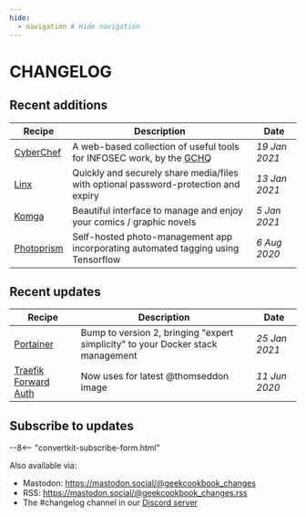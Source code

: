 ```yaml
---
hide:
  - navigation # Hide navigation
---
```

# CHANGELOG

## Recent additions

Recipe                             | Description                                                                         | Date
-----------------------------------|-------------------------------------------------------------------------------------|--------------
[CyberChef](/recipes/cyberchef/) | A web-based collection of useful tools for INFOSEC work, by the [GCHQ](https://en.wikipedia.org/wiki/GCHQ) | _19 Jan 2021_
[Linx](/recipes/linx/)             | Quickly and securely share media/files with optional password-protection and expiry | _13 Jan 2021_
[Komga](/recipes/komga/)           | Beautiful interface to manage and enjoy your comics / graphic novels                | _5 Jan 2021_
[Photoprism](/recipes/photoprism/) | Self-hosted photo-management app incorporating automated tagging using Tensorflow   | _6 Aug 2020_


## Recent updates

Recipe                                                         | Description                           | Date
---------------------------------------------------------------|---------------------------------------|--------------
[Portainer](/recipes/portainer/) | Bump to version 2, bringing "expert simplicity" to your Docker stack management | _25 Jan 2021_
[Traefik Forward Auth](/ha-docker-swarm/traefik-forward-auth/) | Now uses for latest @thomseddon image | _11 Jun 2020_


## Subscribe to updates

--8<-- "convertkit-subscribe-form.html"

Also available via:

* Mastodon: https://mastodon.social/@geekcookbook_changes
* RSS: https://mastodon.social/@geekcookbook_changes.rss
* The #changelog channel in our [Discord server](http://chat.funkypenguin.co.nz)
